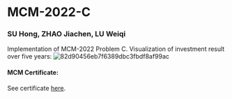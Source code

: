 # MCM-2022-C
### SU Hong, ZHAO Jiachen, LU Weiqi
Implementation of MCM-2022 Problem C.
Visualization of investment result over five years:
![82d90456eb7f6389dbc3fbdf8af99ac](https://user-images.githubusercontent.com/67042315/155037947-794eab01-b41a-44b0-a586-3f14f356b8f4.png)
#### MCM Certificate:
See certificate [here](MCM%20certificate.pdf).
